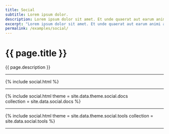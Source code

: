 ```yaml
---
title: Social
subtitle: Lorem ipsum dolor.
description: Lorem ipsum dolor sit amet. Et unde quaerat aut earum animi aut explicabo saepe qui quibusdam accusamus ut velit asperiores vel natus temporibus. Qui sapiente saepe qui totam saepe est suscipit quia vel error provident cum omnis eius aut galisum rem nulla dolor? Qui internos voluptas est nulla odit est temporibus expedita eos quidem cumque. Ea voluptates eligendi quo rerum libero et molestiae harum vel fugit magni et cupiditate optio At quia consequuntur ut exercitationem laboriosam. Cum blanditiis voluptatibus At amet sunt At quia deleniti id quibusdam neque ut odio placeat.
excerpt: "Lorem ipsum dolor sit amet. Et unde quaerat aut earum animi aut explicabo saepe qui quibusdam accusamus ut velit asperiores vel natus temporibus."
permalink: /examples/social/
---
```


<h1>{{ page.title }}</h1>
<p class = "text-justify">{{ page.description }}</p>
<hr/>

{% include social.html %}
<hr/>

{% include social.html  theme = site.data.theme.social.docs  
                        collection = site.data.social.docs %}
<hr/>

{% include social.html  theme = site.data.theme.social.tools 
                        collection = site.data.social.tools %}
<hr/>
